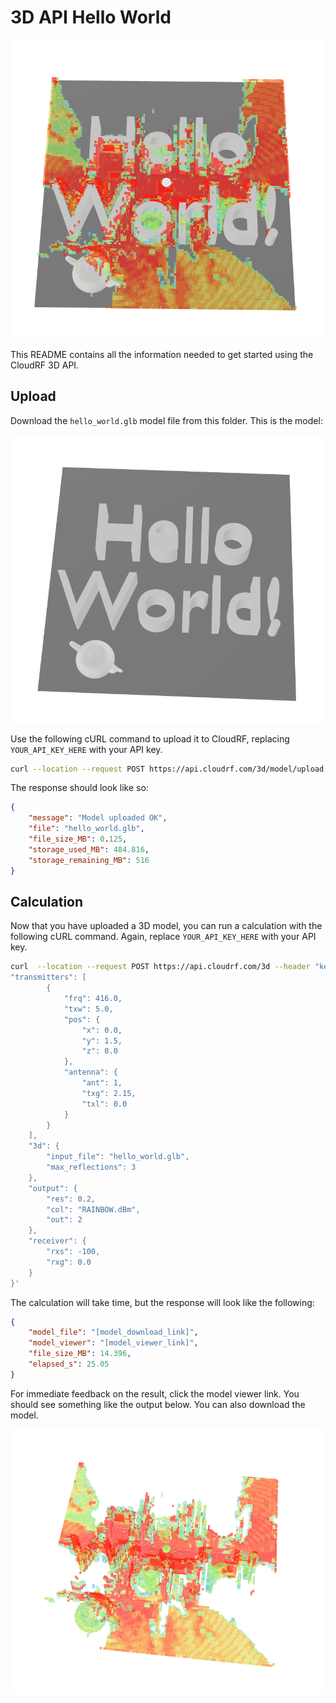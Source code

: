 # 3D API Hello World

![image](combined.png)

This README contains all the information needed to get started using the CloudRF 3D API.

## Upload

Download the `hello_world.glb` model file from this folder. This is the model:

![image](input.png)

Use the following cURL command to upload it to CloudRF, replacing `YOUR_API_KEY_HERE` with your API key.

```bash
curl --location --request POST https://api.cloudrf.com/3d/model/upload --header "key: YOUR_API_KEY_HERE" -F data=@./hello_world.glb
```

The response should look like so:

```json
{
    "message": "Model uploaded OK",
    "file": "hello_world.glb",
    "file_size_MB": 0.125,
    "storage_used_MB": 484.816,
    "storage_remaining_MB": 516
}
```

## Calculation

Now that you have uploaded a 3D model, you can run a calculation with the following cURL command. Again, replace `YOUR_API_KEY_HERE` with your API key.

```bash
curl  --location --request POST https://api.cloudrf.com/3d --header "key: YOUR_API_KEY_HERE" --header "Content-Type: application/json" --data-raw '{
"transmitters": [
        {
            "frq": 416.0,
            "txw": 5.0,
            "pos": {
                "x": 0.0,
                "y": 1.5,
                "z": 0.0
            },
            "antenna": {
                "ant": 1,
                "txg": 2.15,
                "txl": 0.0
            }
        }
    ],
    "3d": {
        "input_file": "hello_world.glb",
        "max_reflections": 3
    },
    "output": {
        "res": 0.2,
        "col": "RAINBOW.dBm",
        "out": 2
    },
    "receiver": {
        "rxs": -100,
        "rxg": 0.0
    }
}'
```

The calculation will take time, but the response will look like the following:
```json
{
    "model_file": "[model_download_link]",
    "model_viewer": "[model_viewer_link]",
    "file_size_MB": 14.396,
    "elapsed_s": 25.05
}
```
For immediate feedback on the result, click the model viewer link. You should see something like the output below. You can also download the model.

![image](output.png)
